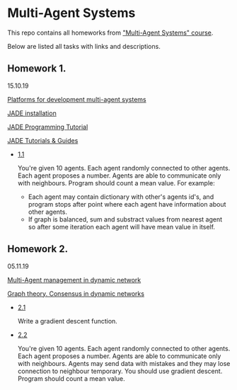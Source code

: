 # Multi-Agent Systems

This repo contains all homeworks from ["Multi-Agent Systems" course](https://github.com/SmirnovAlexander/MultiAgentSystems/tree/master/materials).

Below are listed all tasks with links and descriptions.


## Homework 1. 
15.10.19

[Platforms for development multi-agent systems](https://github.com/SmirnovAlexander/MultiAgentSystems/blob/master/materials/MT_lec04.pdf)

[JADE installation](https://github.com/SmirnovAlexander/MultiAgentSystems/blob/master/materials/Установка%20и%20работа%20с%20JADE.pdf)

[JADE Programming Tutorial](https://jade.tilab.com/doc/tutorials/JADEProgramming-Tutorial-for-beginners.pdf)

[JADE Tutorials & Guides](https://jade.tilab.com/documentation/tutorials-guides/)

- [1.1]()

   You're given 10 agents. Each agent randomly connected to other agents. Each agent proposes a number. Agents are able to communicate only with neighbours. Program should count a mean value. For example: 
   - Each agent may contain dictionary with other's agents id's, and program stops after point where each agent have information about other agents. 
   - If graph is balanced, sum and substract values from nearest agent so after some iteration each agent will have mean value in itself.


## Homework 2. 
05.11.19

[Multi-Agent management in dynamic network](https://github.com/SmirnovAlexander/MultiAgentSystems/blob/master/materials/MT_lec06.pdf)

[Graph theory. Consensus in dynamic networks](https://github.com/SmirnovAlexander/MultiAgentSystems/blob/master/materials/MT_lec07.pdf)

 - [2.1]()
 
   Write a gradient descent function.
   
 - [2.2]()
 
   You're given 10 agents. Each agent randomly connected to other agents. Each agent proposes a number. Agents are able to communicate only with neighbours. Agents may send data with mistakes and they may lose connection to neighbour temporary. You should use gradient descent. Program should count a mean value.
